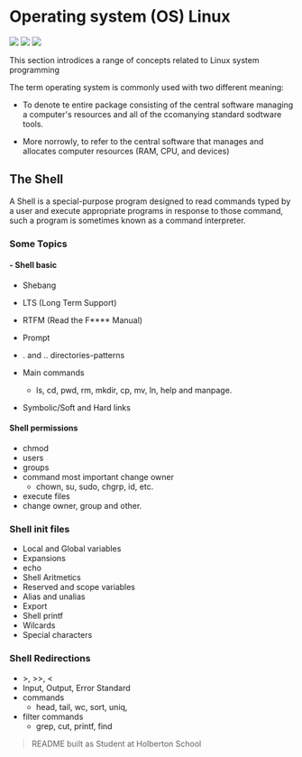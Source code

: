 # Operating system (OS) Linux  

![](https://img.shields.io/badge/Victor_Zuluaga-Holberton_School-red) ![](https://img.shields.io/badge/Shell-Linux-black) ![](https://img.shields.io/badge/bash-Linux-black)


This section introdices a range of concepts related to Linux system programming

The term operating system is commonly used with two different meaning:

 - To denote te entire package consisting of the central software managing a computer's resources and all of the ccomanying standard sodtware tools.

- More norrowly, to refer to the central software that manages and allocates computer resources (RAM, CPU, and devices)

## The Shell

A Shell is a special-purpose program designed to read commands typed by a user and execute appropriate programs in response to those command, such a program is sometimes known as a command interpreter.

### Some Topics

#### - Shell basic
  - Shebang 
  - LTS (Long Term Support)
  - RTFM (Read the F\*\*\*\* Manual)
  - Prompt
  - \. and \.\. directories-patterns
  - Main commands
      - ls, cd, pwd, rm, mkdir, cp, mv, ln, help and manpage.

- Symbolic/Soft and Hard links

#### Shell permissions 
- chmod
- users
- groups
- command most important change owner
   - chown, su, sudo, chgrp, id, etc.
- execute files
- change owner, group and other.

### Shell init files

- Local and Global variables
- Expansions
- echo 
- Shell Aritmetics
- Reserved and scope variables
- Alias and unalias
- Export
- Shell printf
- Wilcards
- Special characters

### Shell Redirections
- \>, >>, <
- Input, Output, Error Standard
- commands
  - head, tail, wc, sort, uniq,
- filter commands
  - grep, cut, printf, find
  
> README built as Student at Holberton School


